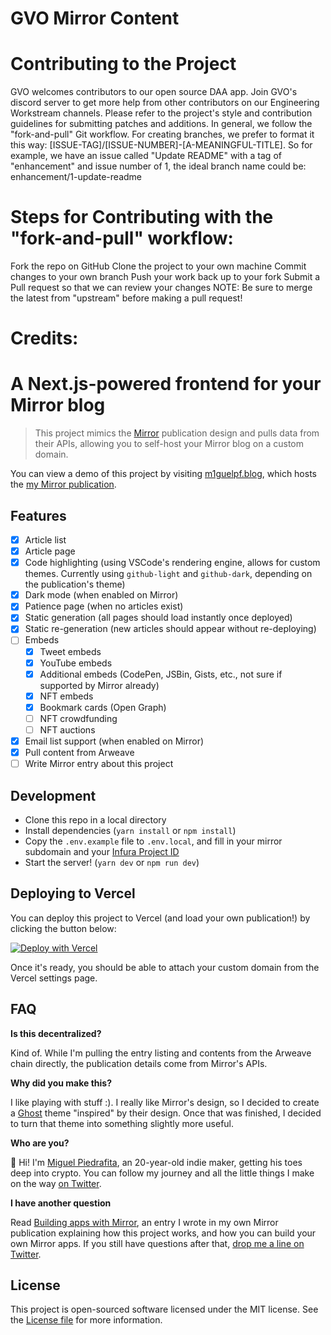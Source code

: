 # GVO Mirror Content

# Contributing to the Project
GVO welcomes contributors to our open source DAA app. Join GVO's discord server to get more help from other contributors on our Engineering Workstream channels. Please refer to the project's style and contribution guidelines for submitting patches and additions. In general, we follow the "fork-and-pull" Git workflow. For creating branches, we prefer to format it this way: [ISSUE-TAG]/[ISSUE-NUMBER]-[A-MEANINGFUL-TITLE]. So for example, we have an issue called "Update README" with a tag of "enhancement" and issue number of 1, the ideal branch name could be: enhancement/1-update-readme

# Steps for Contributing with the "fork-and-pull" workflow:

Fork the repo on GitHub
Clone the project to your own machine
Commit changes to your own branch
Push your work back up to your fork
Submit a Pull request so that we can review your changes
NOTE: Be sure to merge the latest from "upstream" before making a pull request!

# Credits:

# A Next.js-powered frontend for your Mirror blog

> This project mimics the [Mirror](https://mirror.xyz) publication design and pulls data from their APIs, allowing you to self-host your Mirror blog on a custom domain.

You can view a demo of this project by visiting [m1guelpf.blog](https://m1guelpf.blog), which hosts the [my Mirror publication](https://miguel.mirror.xyz).

## Features

-   [x] Article list
-   [x] Article page
-   [x] Code highlighting (using VSCode's rendering engine, allows for custom themes. Currently using `github-light` and `github-dark`, depending on the publication's theme)
-   [x] Dark mode (when enabled on Mirror)
-   [x] Patience page (when no articles exist)
-   [x] Static generation (all pages should load instantly once deployed)
-   [x] Static re-generation (new articles should appear without re-deploying)
-   [ ] Embeds
    -   [x] Tweet embeds
    -   [x] YouTube embeds
    -   [x] Additional embeds (CodePen, JSBin, Gists, etc., not sure if supported by Mirror already)
    -   [x] NFT embeds
    -   [x] Bookmark cards (Open Graph)
    -   [ ] NFT crowdfunding
    -   [ ] NFT auctions
-   [x] Email list support (when enabled on Mirror)
-   [x] Pull content from Arweave
-   [ ] Write Mirror entry about this project

## Development

-   Clone this repo in a local directory
-   Install dependencies (`yarn install` or `npm install`)
-   Copy the `.env.example` file to `.env.local`, and fill in your mirror subdomain and your [Infura Project ID](https://infura.io/dashboard/ethereum)
-   Start the server! (`yarn dev` or `npm run dev`)

## Deploying to Vercel

You can deploy this project to Vercel (and load your own publication!) by clicking the button below:

[![Deploy with Vercel](https://vercel.com/button)](https://vercel.com/new/git/external?repository-url=https%3A%2F%2Fgithub.com%2Fm1guelpf%2Fmirror-next&env=NEXT_PUBLIC_AUTHOR_ENS,NEXT_PUBLIC_INFURA_ID&envDescription=The%20ENS%20for%20the%20publication%20you%20want%20to%20load%2C%20and%20a%20free%20Infura%20project%20ID.&project-name=mirror-next&repo-name=mirror-next)

Once it's ready, you should be able to attach your custom domain from the Vercel settings page.

## FAQ

**Is this decentralized?**

Kind of. While I'm pulling the entry listing and contents from the Arweave chain directly, the publication details come from Mirror's APIs.

**Why did you make this?**

I like playing with stuff :). I really like Mirror's design, so I decided to create a [Ghost](https://ghost.org) theme "inspired" by their design. Once that was finished, I decided to turn that theme into something slightly more useful.

**Who are you?**

:wave: Hi! I'm [Miguel Piedrafita](https://twitter.com/m1guelpf), an 20-year-old indie maker, getting his toes deep into crypto. You can follow my journey and all the little things I make on the way [on Twitter](https://twitter.com/m1guelpf).

**I have another question**

Read [Building apps with Mirror](https://m1guelpf.blog/post/building-apps-with-mirror), an entry I wrote in my own Mirror publication explaining how this project works, and how you can build your own Mirror apps. If you still have questions after that, [drop me a line on Twitter](https://twitter.com/m1guelpf).

## License

This project is open-sourced software licensed under the MIT license. See the [License file](LICENSE.md) for more information.
